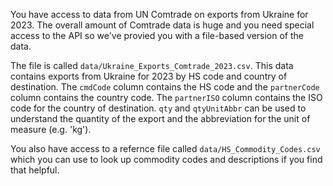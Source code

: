 You have access to data from UN Comtrade on exports from Ukraine for 2023. The overall amount of Comtrade data is huge and you need special access to the API so we've provied you with a file-based version of the data.

The file is called `data/Ukraine_Exports_Comtrade_2023.csv`. This data contains exports from Ukraine for 2023 by HS code and country of destination. The `cmdCode` column contains the HS code and the `partnerCode` column contains the country code. The `partnerISO` column contains the ISO code for the country of destination. `qty` and `qtyUnitAbbr` can be used to understand the quantity of the export and the abbreviation for the unit of measure (e.g. 'kg').

You also have access to a refernce file called `data/HS_Commodity_Codes.csv` which you can use to look up commodity codes and descriptions if you find that helpful.
